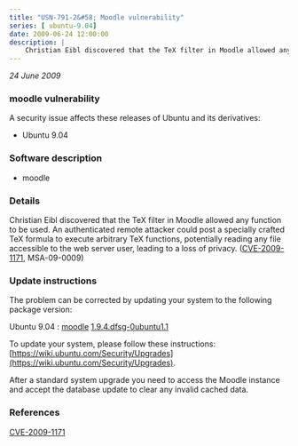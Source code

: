 ```yaml
---
title: "USN-791-2&#58; Moodle vulnerability"
series: [ ubuntu-9.04]
date: 2009-06-24 12:00:00
description: |
    Christian Eibl discovered that the TeX filter in Moodle allowed any function to be used.  An authenticated remote attacker could post a specially crafted TeX formula to execute arbitrary TeX functions, potentially reading any file accessible to the web server user, leading to a loss of privacy.  ([CVE-2009-1171](http://people.ubuntu.com/~ubuntu-security/cve/CVE-2009-1171), MSA-09-0009) 
--- 
```

 
 

*24 June 2009*

### moodle vulnerability

A security issue affects these releases of Ubuntu and its derivatives:

* Ubuntu 9.04

### Software description

* moodle 

### Details

Christian Eibl discovered that the TeX filter in Moodle allowed any function to be used. An authenticated remote attacker could post a specially crafted TeX formula to execute arbitrary TeX functions, potentially reading any file accessible to the web server user, leading to a loss of privacy. ([CVE-2009-1171](http://people.ubuntu.com/~ubuntu-security/cve/CVE-2009-1171), MSA-09-0009) 

### Update instructions

The problem can be corrected by updating your system to the following package version:

Ubuntu 9.04
 : [moodle](https://launchpad.net/ubuntu/+source/moodle) <span> [1.9.4.dfsg-0ubuntu1.1](https://launchpad.net/ubuntu/+source/moodle/1.9.4.dfsg-0ubuntu1.1) </span> 

To update your system, please follow these instructions: [https://wiki.ubuntu.com/Security/Upgrades](https://wiki.ubuntu.com/Security/Upgrades).

After a standard system upgrade you need to access the Moodle instance and accept the database update to clear any invalid cached data. 

### References

 
 [CVE-2009-1171](http://people.ubuntu.com/~ubuntu-security/cve/CVE-2009-1171)
 

